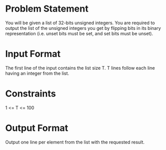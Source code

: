 # Problem Statement

You will be given a list of 32-bits unsigned integers. You are required to output the list of the unsigned integers you get by flipping bits in its binary representation (i.e. unset bits must be set, and set bits must be unset).

# Input Format

The first line of the input contains the list size T. T lines follow each line having an integer from the list.

# Constraints

1 <= T <= 100

# Output Format

Output one line per element from the list with the requested result.